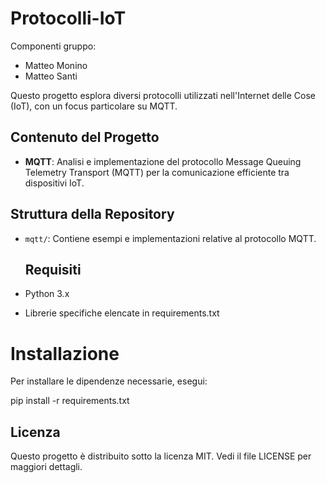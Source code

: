 # Protocolli-IoT
Componenti gruppo:
- Matteo Monino
- Matteo Santi


Questo progetto esplora diversi protocolli utilizzati nell'Internet delle Cose (IoT), con un focus particolare su MQTT.

## Contenuto del Progetto

- **MQTT**: Analisi e implementazione del protocollo Message Queuing Telemetry Transport (MQTT) per la comunicazione efficiente tra dispositivi IoT.

## Struttura della Repository

- `mqtt/`: Contiene esempi e implementazioni relative al protocollo MQTT.

  ## Requisiti
- Python 3.x
- Librerie specifiche elencate in requirements.txt

# Installazione
Per installare le dipendenze necessarie, esegui:

 pip install -r requirements.txt

## Licenza
Questo progetto è distribuito sotto la licenza MIT. Vedi il file LICENSE per maggiori dettagli.

